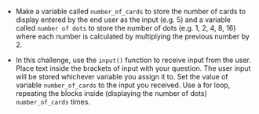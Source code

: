 -   Make a variable called `number_of_cards` to store the number of cards to
    display entered by the end user as the input (e.g. 5) and a variable
    called `number of dots` to store the number of dots (e.g. 1, 2, 4, 8, 16)
    where each number is calculated by multiplying the previous number by 2.

-   In this challenge, use the `input()` function to receive input from the
    user. Place text inside the brackets of input with your question. The user input
    will be stored whichever variable you assign it to. Set the value of variable
    `number_of_cards` to the input you received. Use a for loop, repeating the
    blocks inside (displaying the number of dots) `number_of_cards` times.
